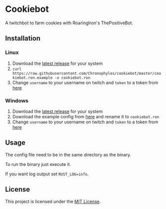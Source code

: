 # Cookiebot

A twitchbot to farm cookies with RoaringIron's ThePositiveBot.

## Installation

### Linux

1. Download the [latest release](https://github.com/Chronophylos/cookiebot/releases/latest) for your system
2. `curl https://raw.githubusercontent.com/Chronophylos/cookiebot/master/cookiebot.ron.example -o cookiebot.ron`
3. Change `username` to your username on twitch and `token` to a token from [here](https://twitchapps.com/tmi/)

### Windows

1. Download the [latest release](https://github.com/Chronophylos/cookiebot/releases/latest) for your system
2. Download the example config from [here](https://raw.githubusercontent.com/Chronophylos/cookiebot/master/cookiebot.ron.example) and rename it to `cookiebot.ron`
3. Change `username` to your username on twitch and `token` to a token from [here](https://twitchapps.com/tmi/)

## Usage

The config file need to be in the same directory as the binary.

To run the binary just execute it.

If you want log output set `RUST_LOG=info`.

## License

This project is licensed under the [MIT License](LICENSE).

